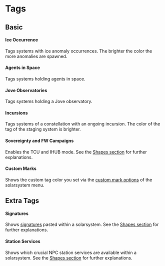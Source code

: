 # Tags

## Basic
#### Ice Occurrence
Tags systems with ice anomaly occurrences. The brighter the color the more anomalies are spawned.
#### Agents in Space
Tags systems holding agents in space.
#### Jove Observatories
Tags systems holding a Jove observatory.
#### Incursions
Tags systems of a constellation with an ongoing incursion. The color of the tag of the staging system is brighter.
#### Sovereignty and FW Campaigns
Enables the TCU and IHUB mode. See the [Shapes section](https://eveeye.readthedocs.io/en/latest/map/shapes/#Sovereignty-Structures-and-Campaigns) for further explanations.
#### Custom Marks
Shows the custom tag color you set via the [custom mark options](https://eveeye.readthedocs.io/en/latest/sharing/custom-marks/) of the solarsystem menu.

## Extra Tags
#### Signatures
Shows [signatures](https://eveeye.readthedocs.io/en/latest/sharing/signatures/) pasted within a solarsystem. See the [Shapes section](https://eveeye.readthedocs.io/en/latest/map/shapes/#Station-Services-and-Signatures) for further explanations.
#### Station Services
Shows which crucial NPC station services are available within a solarsystem. See the [Shapes section](https://eveeye.readthedocs.io/en/latest/map/shapes/#Station-Services-and-Signatures) for further explanations.
<!--stackedit_data:
eyJoaXN0b3J5IjpbMTE3MDg5Njg0MSwxMzA1OTQ0Mjc2LDU4MT
MwMTM0OCw1MTUwMDk4N119
-->